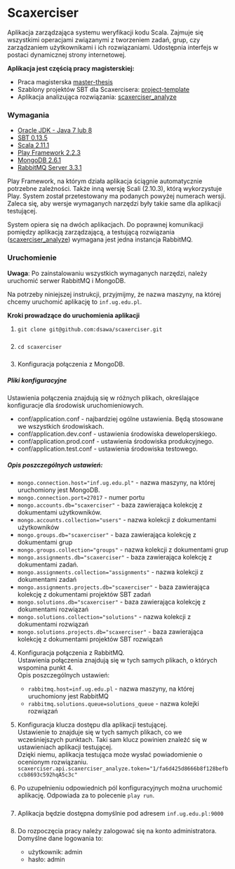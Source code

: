 Scaxerciser
===
Aplikacja zarządzająca systemu weryfikacji kodu Scala. Zajmuje się wszystkimi operacjami związanymi z tworzeniem zadań, grup, czy zarządzaniem użytkownikami i ich rozwiązaniami. Udostępnia interfejs w postaci dynamicznej strony internetowej. 

**Aplikacja jest częścią pracy magisterskiej:**
+ Praca magisterska [master-thesis](https://github.com/dsawa/master-thesis)
+ Szablony projektów SBT dla Scaxercisera: [project-template](https://github.com/dsawa/project-template)
+ Aplikacja analizująca rozwiązania: [scaxerciser_analyze](https://github.com/dsawa/scaxerciser_analyze)

### Wymagania
+ [Oracle JDK - Java 7 lub 8](http://www.oracle.com/technetwork/java/javase/downloads/index.html)
+ [SBT 0.13.5](http://www.scala-sbt.org/download.html)
+ [Scala 2.11.1](http://www.scala-lang.org/download/)
+ [Play Framework 2.2.3](http://www.playframework.com/download)
+ [MongoDB 2.6.1](http://www.mongodb.org/downloads)
+ [RabbitMQ Server 3.3.1](https://www.rabbitmq.com/download.html)

Play Framework, na którym działa aplikacja ściągnie automatycznie potrzebne zależności. Także inną wersję Scali (2.10.3), którą wykorzystuje Play. System został przetestowany ma podanych powyżej numerach wersji. Zaleca się, aby wersje wymaganych narzędzi były takie same dla aplikacji testującej.

System opiera się na dwóch aplikacjach. Do poprawnej komunikacji pomiędzy aplikacją zarządzającą, a testującą rozwiązania ([scaxerciser_analyze](https://github.com/dsawa/scaxerciser_analyze)) wymagana jest jedna instancja RabbitMQ.

### Uruchomienie

**Uwaga**:
Po zainstalowaniu wszystkich wymaganych narzędzi, należy uruchomić serwer RabbitMQ i MongoDB.

Na potrzeby niniejszej instrukcji, przyjmijmy, że nazwa maszyny, na której chcemy uruchomić aplikację to `inf.ug.edu.pl`.

**Kroki prowadzące do uruchomienia aplikacji**

1. ```git clone git@github.com:dsawa/scaxerciser.git```
	##### 

2. ```cd scaxerciser```
	##### 

3. Konfiguracja połączenia z MongoDB.
  ##### Pliki konfiguracyjne
  Ustawienia połączenia znajdują się w różnych plikach, określające konfiguracje dla środowisk uruchomieniowych.
  + conf/application.conf - najbardziej ogólne ustawienia. Będą stosowane we wszystkich środowiskach.
  + conf/application.dev.conf - ustawienia środowiska deweloperskiego.
  + conf/application.prod.conf - ustawienia środowiska produkcyjnego.
  + conf/application.test.conf - ustawienia środowiska testowego.
  
  ##### Opis poszczególnych ustawień:
  - `mongo.connection.host="inf.ug.edu.pl"` - nazwa maszyny, na której uruchomiony jest MongoDB.
  - `mongo.connection.port=27017` - numer portu
  - `mongo.accounts.db="scaxerciser"` - baza zawierająca kolekcję z dokumentami użytkowników.
  - `mongo.accounts.collection="users"` - nazwa kolekcji z dokumentami użytkowników
  - `mongo.groups.db="scaxerciser"` - baza zawierająca kolekcję z dokumentami grup
  - `mongo.groups.collection="groups"` - nazwa kolekcji z dokumentami grup
  - `mongo.assignments.db="scaxerciser"` - baza zawierająca kolekcję z dokumentami zadań.
  - `mongo.assignments.collection="assignments"` - nazwa kolekcji z dokumentami zadań
  - `mongo.assignments.projects.db="scaxerciser"` - baza zawierająca kolekcję z dokumentami projektów SBT zadań
  - `mongo.solutions.db="scaxerciser"` - baza zawierająca kolekcję z dokumentami rozwiązań
  - `mongo.solutions.collection="solutions"` - nazwa kolekcji z dokumentami rozwiązań
  - `mongo.solutions.projects.db="scaxerciser"` - baza zawierająca kolekcję z dokumentami projektów SBT rozwiązań

4. Konfiguracja połączenia z RabbitMQ. <br>
  Ustawienia połączenia znajdują się w tych samych plikach, o których wspomina punkt 4. <br>
  Opis poszczególnych ustawień:
    + `rabbitmq.host=inf.ug.edu.pl` - nazwa maszyny, na której uruchomiony jest RabbitMQ
    + `rabbitmq.solutions.queue=solutions_queue` - nazwa kolejki rozwiązań

5. Konfiguracja klucza dostępu dla aplikacji testującej. <br>
   Ustawienie to znajduje się w tych samych plikach, co we wcześniejszych punktach. Taki sam klucz powinien znaleźć się w ustawieniach aplikacji testującej. <br> Dzięki niemu, aplikacja testująca może wysłać powiadomienie o ocenionym rozwiązaniu.
   `scaxerciser.api.scaxerciser_analyze.token="1/fa6d425d8666b8f128befbccb8693c592hqA5c3c"`

6. Po uzupełnieniu odpowiednich pól konfiguracyjnych można uruchomić aplikację. Odpowiada za to polecenie `play run`. 
	##### 

7. Aplikacja będzie dostępna domyślnie pod adresem `inf.ug.edu.pl:9000`
	##### 

8. Do rozpoczęcia pracy należy zalogować się na konto administratora. <br>
  Domyślne dane logowania to:
    + użytkownik: admin
    + hasło: admin
